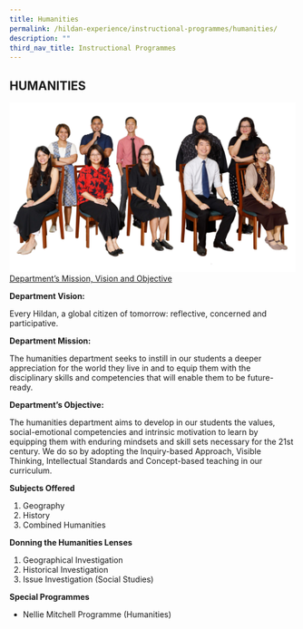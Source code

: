 ```yaml
---
title: Humanities
permalink: /hildan-experience/instructional-programmes/humanities/
description: ""
third_nav_title: Instructional Programmes
---
```


HUMANITIES
----------
![](/images/Staff/humanities.jpg)
<U>Department’s Mission, Vision and Objective</U>

**Department Vision:**

<style> { margin:0;} </style>Every Hildan, a global citizen of tomorrow: reflective, concerned and participative. 

<b>Department Mission: </b>

<style> { margin:0;} </style>The humanities department seeks to instill in our students a deeper appreciation for the world they live in and to equip them with the disciplinary skills and competencies that will enable them to be future-ready. 

**Department’s Objective:**

<style> { margin:0;} </style>The humanities department aims to develop in our students the values, social-emotional competencies and intrinsic motivation to learn by equipping them with enduring mindsets and skill sets necessary for the 21st century. We do so by adopting the Inquiry-based Approach, Visible Thinking, Intellectual Standards and Concept-based teaching in our curriculum. 

**Subjects Offered** 
1. Geography
2. History 
3. Combined Humanities

**Donning the Humanities Lenses**
1. Geographical Investigation
2. Historical Investigation
3. Issue Investigation (Social Studies)

**Special Programmes**
* Nellie Mitchell Programme (Humanities)